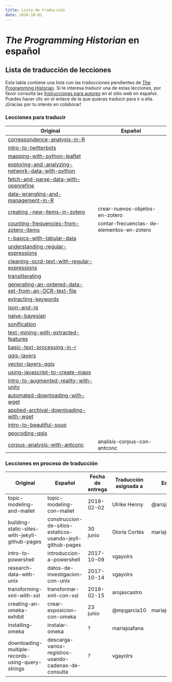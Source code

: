 ```yaml
---
title: Lista de traducción
date: 2016-10-01
---
```


# *The Programming Historian* en español

## Lista de traducción de lecciones

Esta tabla contiene una lista con las traducciones pendientes de [The Programming Historian](http://programminghistorian.org/lessons/). Si te interesa traducir una de estas lecciones, por favor consulta las [Instrucciones para autores](https://programminghistorian.org/es/guia-para-autores) en el sitio web en español. Puedes hacer clic en el enlace de la que quieras traducir para ir a ella. ¡Gracias por tu interés en colaborar!

### Lecciones para traducir

| Original | Español 
|  ------------- |  ------------- 
| [correspondence-analysis-in-R](https://programminghistorian.org/lessons/correspondence-analysis-in-R) | |  
| [intro-to-twitterbots](https://programminghistorian.org/lessons/intro-to-twitterbots) | |  
| [mapping-with-python-leaflet](https://programminghistorian.org/lessons/mapping-with-python-leaflet) | |  
| [exploring-and-analyzing-network-data-with-python](https://programminghistorian.org/lessons/exploring-and-analyzing-network-data-with-python) | |  
| [fetch-and-parse-data-with-openrefine](https://programminghistorian.org/lessons/mapping-with-python-leaflet) | |  
| [data-wrangling-and-management-in-R](https://programminghistorian.org/lessons/data_wrangling_and_management_in_R) | |  
| [creating -new-items-in-zotero](http://programminghistorian.org/lessons/creating-new-items-in-zotero) | crear-nuevos-objetos-en-zotero | 
| [counting-frequencies-from-zotero-items](http://programminghistorian.org/lessons/counting-frequencies-from-zotero-items) | contar-frecuencias- de-elementos-en-zotero |
| [r-basics-with-tabular-data](http://programminghistorian.org/lessons/r-basics-with-tabular-data) | |
| [understanding-regular-expressions](http://programminghistorian.org/lessons/understanding-regular-expressions) ||
| [cleaning-ocrd-text-with-regular-expressions](http://programminghistorian.org/lessons/cleaning-data-with-openrefine) | | 
| [transliterating](http://programminghistorian.org/lessons/transliterating) || 
| [generating-an-ordered-data-set-from-an-OCR-text-file](http://programminghistorian.org/lessons/generating-an-ordered-data-set-from-an-OCR-text-file) ||
| [extracting-keywords](http://programminghistorian.org/lessons/extracting-keywords) || 
| [json-and-jq](http://programminghistorian.org/lessons/json-and-jq) || 
| [naive-bayesian](http://programminghistorian.org/lessons/naive-bayesian) | | 
| [sonification](http://programminghistorian.org/lessons/sonification) | | 
| [text-mining-with-extracted-features](http://programminghistorian.org/lessons/text-mining-with-extracted-features) | | 
| [basic-text-processing-in-r](http://programminghistorian.org/lessons/basic-text-processing-in-r) || 
| [qgis-layers](http://programminghistorian.org/lessons/qgis-layers) |  | 
| [vector-layers-qgis](http://programminghistorian.org/lessons/vector-layers-qgis) |  | 
| [using-javascript-to-create-maps](http://programminghistorian.org/lessons/using-javascript-to-create-maps) |  | 
| [intro-to-augmented-reality-with-unity](http://programminghistorian.org/lessons/intro-to-augmented-reality-with-unity) | | 
| [automated-downloading-with-wget](http://programminghistorian.org/lessons/automated-downloading-with-wget) | | 
| [applied-archival-downloading-with-wget](http://programminghistorian.org/lessons/applied-archival-downloading-with-wget) | | 
| [intro-to-beautiful-soup](http://programminghistorian.org/lessons/intro-to-beautiful-soup) | | 
| [geocoding-qgis](http://programminghistorian.org/lessons/georeferencing-qgis) | |
| [corpus-analysis-with-antconc](https://programminghistorian.org/lessons/corpus-analysis-with-antconc) | analisis-corpus-con-antconc| | 


### Lecciones en proceso de traducción

| Original | Español | Fecha de entrega | Traducción asignada a | Editor |
|  ------------- |  ------------- |  ------------- |  ------------- | ------------- | 
| topic-modeling-and-mallet |topic-modeling-con-mallet | 2018-02-02 | Ulrike Henny | @arojascastro
| building-static-sites-with-jekyll-github-pages| construccion-de-sitios-estaticos-usando-jeyll-github-pages | 30 junio  | Gloria Cortés |mariajofana | |
| intro-to-powershell | introduccion-a-powershell | 2017-10-09 | vgayolrs | | |
| research-data-with-unix | datos-de-investigacion-con-unix | 2017-10-14 | vgayolrs | | |
| transforming-xml-with-xsl | transformar-xml-con-xsl | 2018-02-15 | arojascastro | | |
| creating-an-omeka-exhibit | crear-exposicion-con-omeka | 23 junio | @mpgarcia10 | mariajoafana | |
| installing-omeka | instalar-omeka | ? | mariajoafana | | |
| downloading-multiple-records-using-query-strings | descarga-varios-registros-usando-cadenas-de-consulta | ? | vgayolrs | | |


